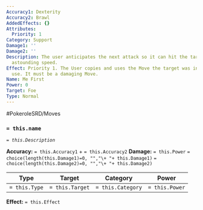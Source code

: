 ```yaml
---
Accuracy1: Dexterity
Accuracy2: Brawl
AddedEffects: {}
Attributes:
  Priority: 1
Category: Support
Damage1: ''
Damage2: ''
Description: The user anticipates the next attack so it can hit the target with an
  astounding speed.
Effect: Priority 1. The User copies and uses the Move the target was intending to
  use. It must be a damaging Move.
Name: Me First
Power: 0
Target: Foe
Type: Normal
---
```


#PokeroleSRD/Moves

### `= this.name`
*`= this.Description`*

**Accuracy:** `= this.Accuracy1` + `= this.Accuracy2`
**Damage:** `= this.Power` `= choice(length(this.Damage1)=0, "","\+ "+ this.Damage1)` `= choice(length(this.Damage2)=0, "","\+ "+ this.Damage2)`

| Type          | Target          | Category          | Power          |
| ------------- | --------------- | ----------------  | -------------- |
| `= this.Type` | `= this.Target` | `= this.Category` | `= this.Power` | 

**Effect:** `= this.Effect`